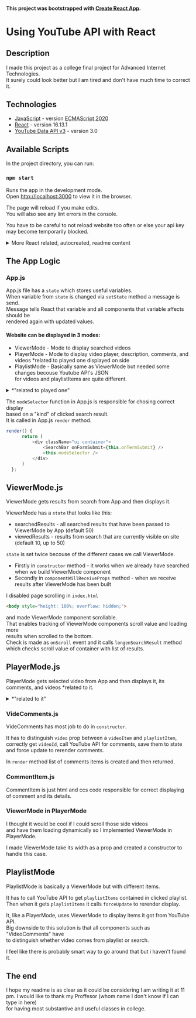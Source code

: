 #### This project was bootstrapped with [Create React App](https://github.com/facebook/create-react-app).

# Using YouTube API with React

## Description

  I made this project as a college final project for Advanced Internet Technologies.<br />
  It surely could look better but I am tired and don't have much time to correct it.
  
## Technologies
* [JavaScript](https://developer.mozilla.org/en-US/docs/Web/JavaScript) - version [ECMAScript 2020](https://tc39.es/ecma262/)
* [React](https://en.reactjs.org/docs/getting-started.html) - version 16.13.1
* [YouTube Data API v3](https://developers.google.com/youtube/v3/docs/?apix=true) - version 3.0

## Available Scripts

In the project directory, you can run:

### `npm start`

Runs the app in the development mode.<br />
Open [http://localhost:3000](http://localhost:3000) to view it in the browser.

The page will reload if you make edits.<br />
You will also see any lint errors in the console.

You have to be careful to not reload website too often or else your api key may become temporarily blocked.

<details>
  <summary>More React related, autocreated, readme content</summary> 
  
### `npm test`

Launches the test runner in the interactive watch mode.<br />
See the section about [running tests](https://facebook.github.io/create-react-app/docs/running-tests) for more information.

### `npm run build`

Builds the app for production to the `build` folder.<br />
It correctly bundles React in production mode and optimizes the build for the best performance.

The build is minified and the filenames include the hashes.<br />
Your app is ready to be deployed!

See the section about [deployment](https://facebook.github.io/create-react-app/docs/deployment) for more information.

### `npm run eject`

**Note: this is a one-way operation. Once you `eject`, you can’t go back!**

If you aren’t satisfied with the build tool and configuration choices, you can `eject` at any time. This command will remove the single build dependency from your project.

Instead, it will copy all the configuration files and the transitive dependencies (webpack, Babel, ESLint, etc) right into your project so you have full control over them. All of the commands except `eject` will still work, but they will point to the copied scripts so you can tweak them. At this point you’re on your own.

You don’t have to ever use `eject`. The curated feature set is suitable for small and middle deployments, and you shouldn’t feel obligated to use this feature. However we understand that this tool wouldn’t be useful if you couldn’t customize it when you are ready for it.

## Learn More

You can learn more in the [Create React App documentation](https://facebook.github.io/create-react-app/docs/getting-started).

To learn React, check out the [React documentation](https://reactjs.org/).

### Code Splitting

This section has moved here: https://facebook.github.io/create-react-app/docs/code-splitting

### Analyzing the Bundle Size

This section has moved here: https://facebook.github.io/create-react-app/docs/analyzing-the-bundle-size

### Making a Progressive Web App

This section has moved here: https://facebook.github.io/create-react-app/docs/making-a-progressive-web-app

### Advanced Configuration

This section has moved here: https://facebook.github.io/create-react-app/docs/advanced-configuration

### Deployment

This section has moved here: https://facebook.github.io/create-react-app/docs/deployment

### `npm run build` fails to minify

This section has moved here: https://facebook.github.io/create-react-app/docs/troubleshooting#npm-run-build-fails-to-minify
</details>

## The App Logic

### App.js

App.js file has a `state` which stores useful variables.<br />
When variable from `state` is changed via `setState` method a message is send.<br />
Message tells React that variable and all components that variable affects should be <br />
rendered again with updated values. <br />

#### Website can be displayed in 3 modes: 
* ViewerMode    - Mode to display searched videos
* PlayerMode    - Mode to display video player, description, comments, and videos \*related to played one displayed on side
* PlaylistMode  - Basically same as ViewerMode but needed some changes becouse Youtube API's JSON <br />
                  for videos and playlistItems are quite different.
<details>
  <summary> *"related to played one" </summary>
  
  Videos on side in PlayerMode are not related to played one<br />
  but are search results from ViewerMode. I didn't have time to make that work :(
  
  </details>
  
  The `modeSelector` function in App.js is responsible for chosing correct display<br />
  based on a \"kind\" of clicked search result.<br />
  It is called in App.js `render` method.
  
  ```js
  render() {
        return (
            <div className="ui container">
                <SearchBar onFormSubmit={this.onTermSubmit} />
                <this.modeSelector />
            </div>
        )
    };
  ```
  
## ViewerMode.js
ViewerMode gets results from search from App and then displays it.

ViewerMode has a `state` that looks like this:
* searchedResults - all searched results that have been passed to ViewerMode by App (default 50)
* viewedResults - results from search that are currently visible on site (default 10, up to 50)

`state` is set twice becouse of the different cases we call ViewerMode.
* Firstly in `constructor` method - it works when we already have searched when we build ViewerMode component
* Secondly in `componentWillReceiveProps` method - when we receive results after ViewerMode has been built

I disabled page scrolling in `index.html`

```html
<body style="height: 100%; overflow: hidden;">
 ```
 
and made ViewerMode component scrollable.<br />
That enables tracking of ViewerMode components scroll value and loading more<br />
results when scrolled to the bottom.<br />
Check is made as `onScroll` event and it calls `longenSearchResult` method <br />
which checks scroll value of container with list of results.

## PlayerMode.js
PlayerMode gets selected video from App and then displays it, its comments, and videos \*related to it.

<details>
  <summary> *"related to it" </summary>
  
  Videos on side  are not related to played one but instead<br />
  are search results from ViewerMode. I didn't have time to make that work :(<br />
  tho i know how.
  
</details>

### VideComments.js
VideComments has most job to do in `constructor`.

It has to distinguish `video` prop between a `videoItem` and `playlistItem`, <br />
correctly get `videoId`, call YouTube API for comments, save them to state <br />
and force update to rerender comments.

In `render` method list of comments items is created and then returned.

### CommentItem.js
CommentItem is just html and ccs code responsible for correct displaying<br />
of comment and its details.

### ViewerMode in PlayerMode
I thought it would be cool if I could scroll those side videos<br />
and have them loading dynamically so I implemented ViewerMode in PlayerMode.

I made ViewerMode take its width as a prop and created a constructor to handle this case.

## PlaylistMode
PlaylistMode is basically a ViewerMode but with different items.

It has to call YouTube API to get `playlistItems` contained in clicked playlist.<br />
Then when it gets `playlistItems` it calls `forceUpdate` to rerender display.

It, like a PlayerMode, uses ViewerMode to display items it got from YouTube API.<br />
Big downside to this solution is that all components such as "VideoComments" have<br />
to distinguish whether video comes from playlist or search.

I feel like there is probably smart way to go around that but i haven't found it.

## The end
I hope my readme is as clear as it could be considering I am writing it at 11 pm.
I would like to thank my Proffesor (whom name I don't know if I can type in here) <br />
for having most substantive and useful classes in college.
